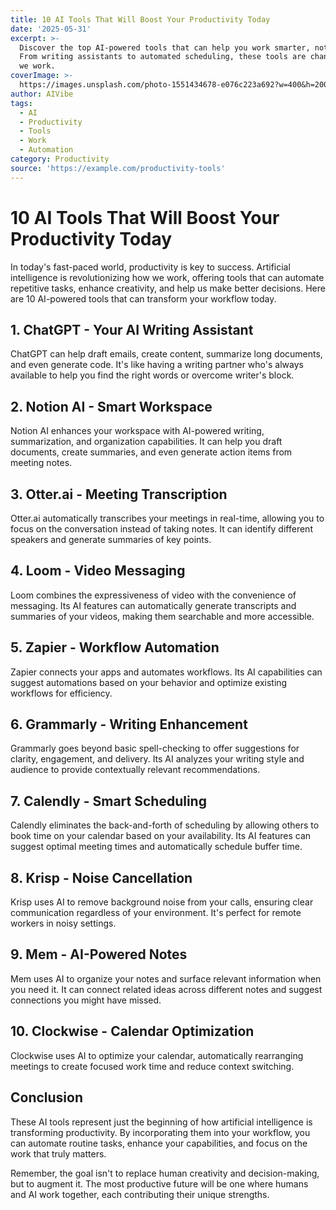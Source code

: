 ```yaml
---
title: 10 AI Tools That Will Boost Your Productivity Today
date: '2025-05-31'
excerpt: >-
  Discover the top AI-powered tools that can help you work smarter, not harder.
  From writing assistants to automated scheduling, these tools are changing how
  we work.
coverImage: >-
  https://images.unsplash.com/photo-1551434678-e076c223a692?w=400&h=200&fit=crop&auto=format
author: AIVibe
tags:
  - AI
  - Productivity
  - Tools
  - Work
  - Automation
category: Productivity
source: 'https://example.com/productivity-tools'
---
```


# 10 AI Tools That Will Boost Your Productivity Today

In today's fast-paced world, productivity is key to success. Artificial intelligence is revolutionizing how we work, offering tools that can automate repetitive tasks, enhance creativity, and help us make better decisions. Here are 10 AI-powered tools that can transform your workflow today.

## 1. ChatGPT - Your AI Writing Assistant

ChatGPT can help draft emails, create content, summarize long documents, and even generate code. It's like having a writing partner who's always available to help you find the right words or overcome writer's block.

## 2. Notion AI - Smart Workspace

Notion AI enhances your workspace with AI-powered writing, summarization, and organization capabilities. It can help you draft documents, create summaries, and even generate action items from meeting notes.

## 3. Otter.ai - Meeting Transcription

Otter.ai automatically transcribes your meetings in real-time, allowing you to focus on the conversation instead of taking notes. It can identify different speakers and generate summaries of key points.

## 4. Loom - Video Messaging

Loom combines the expressiveness of video with the convenience of messaging. Its AI features can automatically generate transcripts and summaries of your videos, making them searchable and more accessible.

## 5. Zapier - Workflow Automation

Zapier connects your apps and automates workflows. Its AI capabilities can suggest automations based on your behavior and optimize existing workflows for efficiency.

## 6. Grammarly - Writing Enhancement

Grammarly goes beyond basic spell-checking to offer suggestions for clarity, engagement, and delivery. Its AI analyzes your writing style and audience to provide contextually relevant recommendations.

## 7. Calendly - Smart Scheduling

Calendly eliminates the back-and-forth of scheduling by allowing others to book time on your calendar based on your availability. Its AI features can suggest optimal meeting times and automatically schedule buffer time.

## 8. Krisp - Noise Cancellation

Krisp uses AI to remove background noise from your calls, ensuring clear communication regardless of your environment. It's perfect for remote workers in noisy settings.

## 9. Mem - AI-Powered Notes

Mem uses AI to organize your notes and surface relevant information when you need it. It can connect related ideas across different notes and suggest connections you might have missed.

## 10. Clockwise - Calendar Optimization

Clockwise uses AI to optimize your calendar, automatically rearranging meetings to create focused work time and reduce context switching.

## Conclusion

These AI tools represent just the beginning of how artificial intelligence is transforming productivity. By incorporating them into your workflow, you can automate routine tasks, enhance your capabilities, and focus on the work that truly matters.

Remember, the goal isn't to replace human creativity and decision-making, but to augment it. The most productive future will be one where humans and AI work together, each contributing their unique strengths.
